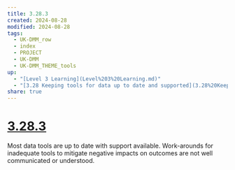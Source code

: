```yaml
---
title: 3.28.3
created: 2024-08-28
modified: 2024-08-28
tags:
  - UK-DMM_row
  - index
  - PROJECT
  - UK-DMM
  - UK-DMM_THEME_tools
up:
  - "[Level 3 Learning](Level%203%20Learning.md)"
  - "[3.28 Keeping tools for data up to date and supported](3.28%20Keeping%20tools%20for%20data%20up%20to%20date%20and%20supported.md)"
share: true
---
```

# [3.28.3](3.28.3.md)

Most data tools are up to date with support available. Work-arounds for inadequate tools to mitigate negative impacts on outcomes are not well communicated or understood.
